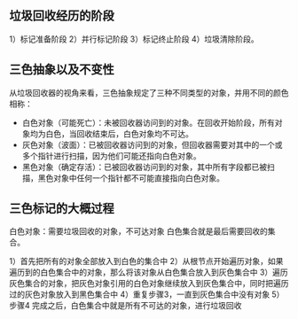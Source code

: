 
## 垃圾回收经历的阶段
1）标记准备阶段
2）并行标记阶段
3）标记终止阶段
4）垃圾清除阶段。

## 三色抽象以及不变性

从垃圾回收器的视角来看，三色抽象规定了三种不同类型的对象，并用不同的颜色相称：

-   白色对象（可能死亡）：未被回收器访问到的对象。在回收开始阶段，所有对象均为白色，当回收结束后，白色对象均不可达。
-   灰色对象（波面）：已被回收器访问到的对象，但回收器需要对其中的一个或多个指针进行扫描，因为他们可能还指向白色对象。
-   黑色对象（确定存活）：已被回收器访问到的对象，其中所有字段都已被扫描，黑色对象中任何一个指针都不可能直接指向白色对象。

## 三色标记的大概过程

白色对象：需要垃圾回收的对象，不可达对象
白色集合就是最后需要回收的集合。

1）首先把所有的对象全部放入到白色的集合中
2）从根节点开始遍历对象，如果遍历到的白色集合中的对象，那么将该对象从白色集合放入到灰色集合中
3）遍历灰色集合的对象，把灰色对象引用的白色对象继续放入到灰色集合中，同时把遍历过的灰色对象放入到黑色集合中
4）重复步骤3，一直到灰色集合中没有对象
5）步骤4 完成之后，白色集合中就是所有不可达的对象，进行垃圾回收


